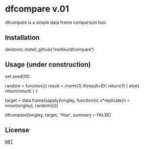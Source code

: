 # dfcompare v.01

dfcompare is a simple data frame comparison tool.

## Installation
devtools::install_github('meihkv/dfcompare')

## Usage (under construction)

set.seed(10)

random = function(){
  result = rnorm(1)
  if(result<0){
    return(1)
  }
  else{
    return(result)
  }
}

target = data.frame(sapply(longley, function(x) x*replicate(n = nrow(longley), random())))

dfcompare(longley, target, 'Year', summary = FALSE)


## License
[MIT](https://choosealicense.com/licenses/mit/)
